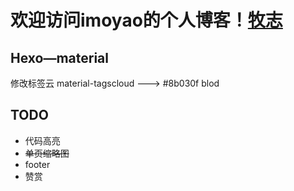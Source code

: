 

# 欢迎访问imoyao的个人博客！[牧志](https://imoyao.github.io/)

## Hexo—material

修改标签云 material-tagscloud ---> #8b030f  blod

## TODO
- 代码高亮
- ~~单页缩略图~~
- footer
- 赞赏
